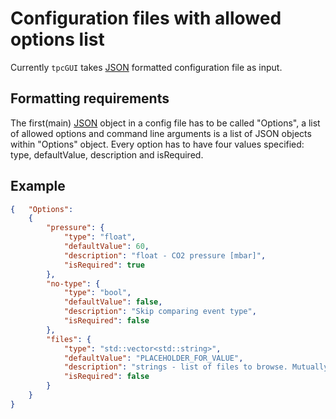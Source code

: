 # Configuration files with allowed options list

Currently `tpcGUI` takes [JSON](https://en.wikipedia.org/wiki/JSON#Syntax) formatted configuration file as input.

## Formatting requirements

The first(main) [JSON](https://en.wikipedia.org/wiki/JSON#Syntax) object in a config file has to be called "Options", a list of allowed options and command line arguments is a list of JSON objects within "Options" object. Every option has to have four values specified: type, defaultValue, description and isRequired.


## Example

```json
{   "Options":
    {
        "pressure": {
            "type": "float",
            "defaultValue": 60,
            "description": "float - CO2 pressure [mbar]",
            "isRequired": true
        },
        "no-type": {
            "type": "bool",
            "defaultValue": false,
            "description": "Skip comparing event type",
            "isRequired": false
        },
        "files": {
            "type": "std::vector<std::string>",
            "defaultValue": "PLACEHOLDER_FOR_VALUE",
            "description": "strings - list of files to browse. Mutually exclusive with 'directory'",
            "isRequired": false
        }
    }
}
```